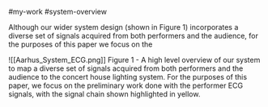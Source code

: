 #my-work #system-overview

Although our wider system design (shown in Figure 1) incorporates a diverse set of signals acquired from both performers and the audience, for the purposes of this paper we focus on the 



![[Aarhus_System_ECG.png]]
Figure 1 - A high level overview of our system to map a diverse set of signals acquired from both performers and the audience to the concert house lighting system. For the purposes of this paper, we focus on the preliminary work done with the performer ECG signals, with the signal chain shown highlighted in yellow.